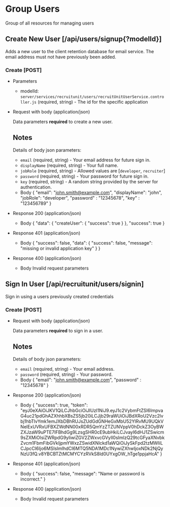 <!-- Group is a keyword to define a seperate section in the parsed docs -->     
# Group Users
Group of all resources for managing users

## Create New User [/api/users/signup{?modelId}]
Adds a new user to the client retention database for email service. The email address must not have previously been added. 

### Create [POST]

+ Parameters

  + modelId: `server/services/recruitunit/users/recruitUnitUserService.controller.js` (required, string) - The id for the specific application

+ Request with body (application/json)

    Data parameters **required** to create a new user.
    
    ## Notes
    Details of body json parameters:
    
    * `email` (required, string) - Your email address for future sign in.
    * `displayName` (required, string) - Your full name.
    * `jobRole` (required, string) - Allowed values are [`developer`, `recruiter`]
    * `password` (required, string) - Your password for future sign in.
    * `key` (required, string) - A random string provided by the server for authentication.
        
  + Body
    { "email": "john.smith@example.com", "displayName": "john", "jobRole": "developer", "password" : "12345678", "key" : "123456789" }

+ Response 200 (application/json)
  + Body
    {
      "data": {
        "createUser": {
          "success": true
        }
      },
      "success": true
    }

+ Response 401 (application/json)
  + Body
    {
      "success": false,
      "data": {
        "success": false,
        "message": "missing or invalid application key"
      }
    }
    
+ Response 400 (application/json)
  + Body
    Invalid request parameters

## Sign In User [/api/recruitunit/users/signin]
Sign in using a users previously created credentials

### Create [POST]

+ Request with body (application/json)

    Data parameters **required** to sign in a user.
    
    ## Notes
    Details of body json parameters:
    
    * `email` (required, string) - Your email address.
    * `password` (required, string) - Your password.
        
  + Body
    { "email": "john.smith@example.com", "password" : "12345678" }

+ Response 200 (application/json)
  + Body
    {
      "success": true,
      "token": "eyJ0eXAiOiJKV1QiLCJhbGciOiJIUzI1NiJ9.eyJ1c2VybmFtZSI6ImpvaG4uc21pdGhAZXhhbXBsZS5jb20iLCJjb29raWUiOiJBdXRoU2Vzc2lvbj1hbTlvYmk1emJXbDBhRUJsZUdGdGNHeGxMbU52YlRvMU9UQkVNelExUVRxUFBXZWdNN00xRDR5QmYzZTZUNVppV0hDckZ3OyBWZXJzaW9uPTE7IFBhdGg9LzsgSHR0cE9ubHkiLCJvayI6dHJ1ZSwicm9sZXMiOlsiZWRpdG9yIiwiZGV2ZWxvcGVyIl0sImlzQ29tcGFyaXNvbkZvcm1FbmFibGVkIjpmYWxzZSwidXNlckd1aWQiOiJySkFpd2tzMWIiLCJpcCI6Ijo6MSIsImlhdCI6MTQ5NDA1MDc1NywiZXhwIjoxNDk2NjQyNzU3fQ.v8YBCBTZtMCMYCYzRVkS8ld0UYxgOW_hTge1ppjaHcA"
    }

+ Response 401 (application/json)
  + Body
    {
      "success": false,
      "message": "Name or password is incorrect."
    }
    
+ Response 400 (application/json)
  + Body
    Invalid request parameters